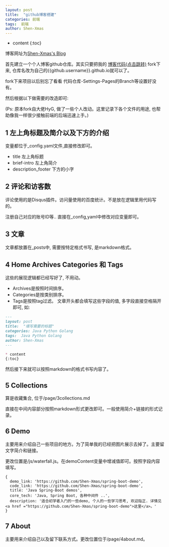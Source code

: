 ```yaml
---
layout: post
title:  "github博客搭建"
categories: 前端
tags:  前端
author: Shen-Xmas
---
```


* content
{:toc}

博客网址为[Shen-Xmas's Blog](https://shen-xmas.github.io/)

首先建立一个个人博客github仓库。其实只要把我的 [博客代码(点击跳转)](https://github.com/Shen-Xmas/Shen-Xmas.github.io/) fork下来, 仓库名改为自己的{{github.username}}.github.io就可以了。

fork下来项目以后别忘了看看 代码仓库-Settings-Pages的Branch等设置好没有。

然后根据以下做需要的改造即可:

(Ps: 原本fork自大佬HyG, 做了一些个人改动。这里记录下各个文件的用途, 也帮助像我一样很少接触前端的后端迅速上手。)

## 1 左上角标题及简介以及下方的介绍

变量都位于_config.yaml文件,直接修改即可。
- title 左上角标题
- brief-intro 左上角简介
- description_footer 下方的小字

## 2 评论和访客数

评论使用的是Disqus插件。访问量使用的百度统计。不是放在逻辑里用代码写的。

注册自己对应的账号ID等.. 直接在_config,yaml中修改对应变量即可。

## 3 文章

文章都放置在_posts中, 需要按特定格式书写, 是markdown格式。

## 4 Home Archives Categories 和 Tags

这些的展现逻辑都已经写好了, 不用动。
- Archives是按照时间排序。
- Categories是按类别排序。
- Tags是按照tag过滤。
文章开头都会填写这些字段的值, 多字段直接空格隔开即可, 如:
```markdown
---
layout: post
title:  "填写需要的标题"
categories: Java Python Golang
tags:  Java Python Golang
author: Shen-Xmas
---

* content
{:toc}

```
然后接下来就可以按照markdown的格式书写内容了。

## 5 Collections

算是收藏集合, 位于/page/3collections.md

直接在中间内容部分按照markdown形式更改即可。一般使用简介+链接的形式记录。

## 6 Demo

主要用来介绍自己一些项目的地方。为了简单我的已经把图片展示去掉了。主要留文字简介和链接。

更改位置是/js/waterfall.js。在demoContent变量中增减值即可。按照字段内容填写。
```
{
  demo_link: 'https://github.com/Shen-Xmas/spring-boot-demo',
  code_link: 'https://github.com/Shen-Xmas/spring-boot-demo',
  title: 'Java Spring-Boot demos',
  core_tech: 'Java, Spring Boot, 各种中间件 ..',
  description: '适合初学者入门的一些demo, 个人的一些学习思考, 欢迎指正. 详情见 <a href ="https://github.com/Shen-Xmas/spring-boot-demo">这里</a>。'
}
```

## 7 About

主要用来介绍自己以及留下联系方式。更改位置位于/page/4about.md。